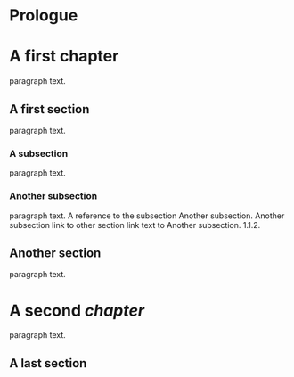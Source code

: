Prologue
========

A first chapter
===============

paragraph text.

A first section
---------------

paragraph text.

### A subsection

paragraph text.

### Another subsection

paragraph text. A reference to the subsection Another
subsection. Another subsection link to other section
link text to Another subsection. 1.1.2.

Another section
---------------

paragraph text.

A second *chapter*
==================

paragraph text.

A last section
--------------

